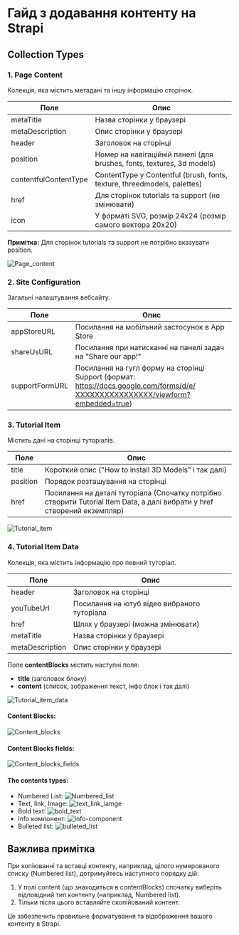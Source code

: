 # Гайд з додавання контенту на Strapi

## Collection Types

### 1. Page Content

Колекція, яка містить метадані та іншу інформацію сторінок.

| Поле | Опис |
|------|------|
| metaTitle | Назва сторінки у браузері |
| metaDescription | Опис сторінки у браузері |
| header | Заголовок на сторінці |
| position | Номер на навігаційній панелі (для brushes, fonts, textures, 3d models) |
| contentfulContentType | ContentType у Contentful (brush, fonts, texture, threedmodels, palettes) |
| href | Для сторінок tutorials та support (не змінювати) |
| icon | У форматі SVG, розмір 24х24 (розмір самого вектора 20х20) |

**Примітка:** Для сторінок tutorials та support не потрібно вказувати position.

![Page_content](https://github.com/eugenezuban/strapi-cloud-template-blog-90625fdd1a/assets/106373921/73a9cbaf-8f6d-493d-ad6e-f50ce19291e5)

### 2. Site Configuration

Загальні налаштування вебсайту.

| Поле | Опис |
|------|------|
| appStoreURL | Посилання на мобільний застосунок в App Store |
| shareUsURL | Посилання при натисканні на панелі задач на "Share our app!" |
| supportFormURL | Посилання на гугл форму на сторінці Support (формат: https://docs.google.com/forms/d/e/ХХХХХХХХХХХХХХХХ/viewform?embedded=true) |

### 3. Tutorial Item

Містить дані на сторінці туторіалів.

| Поле | Опис |
|------|------|
| title | Короткий опис ("How to install 3D Models" і так далі) |
| position | Порядок розташування на сторінці |
| href | Посилання на деталі туторіала (Спочатку потрібно створити Tutorial Item Data, а далі вибрати у href створений екземпляр) |

![Tutorial_item](https://github.com/eugenezuban/strapi-cloud-template-blog-90625fdd1a/assets/106373921/b481bd2e-0d5e-4a03-87c5-f2cb0305cb63)

### 4. Tutorial Item Data

Колекція, яка містить інформацію про певний туторіал.

| Поле | Опис |
|------|------|
| header | Заголовок на сторінці |
| youTubeUrl | Посилання на ютуб відео вибраного туторіала |
| href | Шлях у браузері (можна змінювати) |
| metaTitle | Назва сторінки у браузері |
| metaDescription | Опис сторінки у браузері |

Поле **contentBlocks** містить наступні поля:
- **title** (заголовок блоку)
- **content** (список, зображення текст, інфо блок і так далі)

![Tutorial_item_data](https://github.com/user-attachments/assets/b6872cee-2516-48a9-b917-c4f6979ebaa7)

#### Content Blocks:
![Content_blocks](https://github.com/eugenezuban/strapi-cloud-template-blog-90625fdd1a/assets/106373921/9a707cb7-70d9-4340-9c18-8fc9be9c16ed)

#### Content Blocks fields:
![Content_blocks_fields](https://github.com/eugenezuban/strapi-cloud-template-blog-90625fdd1a/assets/106373921/b5be7abc-a38b-4ce4-8b59-842f8ba0e8ba)

#### The contents types:
- Numbered List: 
![Numbered_list](https://github.com/eugenezuban/strapi-cloud-template-blog-90625fdd1a/assets/106373921/8ff84c83-2256-4f38-bc4e-25d91828152b)
- Text, link, Image: 
![text_link_iamge](https://github.com/eugenezuban/strapi-cloud-template-blog-90625fdd1a/assets/106373921/f1c51873-8790-4e1b-8d1b-9f18c5007bd0)
- Bold text: 
![bold_text](https://github.com/eugenezuban/strapi-cloud-template-blog-90625fdd1a/assets/106373921/8019b85e-990d-4ab5-946d-927ccebccd0c)
- Info компонент: 
![info-component](https://github.com/eugenezuban/strapi-cloud-template-blog-90625fdd1a/assets/106373921/732d2334-cb57-437a-8d64-f865d804a5a8)
- Bulleted list: 
![bulleted_list](https://github.com/eugenezuban/strapi-cloud-template-blog-90625fdd1a/assets/106373921/68bbf341-9097-4fef-90bb-0fee2acbc254)

## Важлива примітка

При копіюванні та вставці контенту, наприклад, цілого нумерованого списку (Numbered list), дотримуйтесь наступного порядку дій:

1. У полі content (що знаходиться в contentBlocks) спочатку виберіть відповідний тип контенту (наприклад, Numbered list).
2. Тільки після цього вставляйте скопійований контент.

Це забезпечить правильне форматування та відображення вашого контенту в Strapi.
